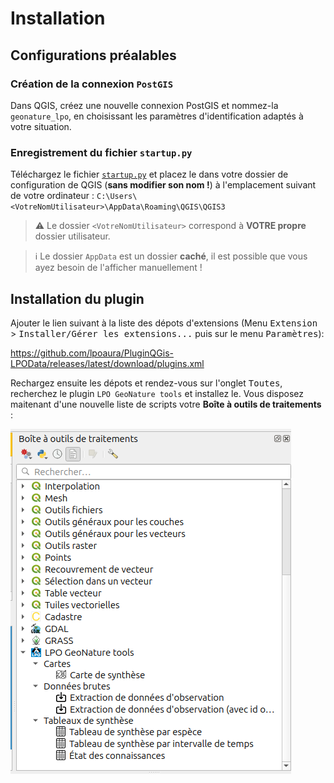 # Installation

## Configurations préalables

### Création de la connexion `PostGIS`

Dans QGIS, créez une nouvelle connexion PostGIS et nommez-la `geonature_lpo`, en choisissant les paramètres d'identification adaptés à votre situation.

### Enregistrement du fichier `startup.py`

Téléchargez le fichier [`startup.py`](https://raw.githubusercontent.com/lpoaura/PluginQGis-LPOData/master/config/startup.py) et placez le dans votre dossier de configuration de QGIS (**sans modifier son nom !**) à l'emplacement suivant de votre ordinateur : `C:\Users\<VotreNomUtilisateur>\AppData\Roaming\QGIS\QGIS3`

> :warning: Le dossier `<VotreNomUtilisateur>` correspond à **VOTRE propre** dossier utilisateur.

> :information_source: Le dossier `AppData` est un dossier **caché**, il est possible que vous ayez besoin de l'afficher manuellement !

## Installation du plugin

Ajouter le lien suivant à la liste des dépots d'extensions (Menu <kbd>Extension</kbd> > <kbd>Installer/Gérer les extensions...</kbd> puis sur le menu <kbd>Paramètres</kbd>):

<https://github.com/lpoaura/PluginQGis-LPOData/releases/latest/download/plugins.xml>

Rechargez ensuite les dépots et rendez-vous sur l'onglet <kbd>Toutes</kbd>, recherchez le plugin `LPO GeoNature tools` et installez le. Vous disposez maitenant d'une nouvelle liste de scripts votre **Boîte à outils de traitements** :

![processing_toolbox](../images/processing_toolbox.png)
